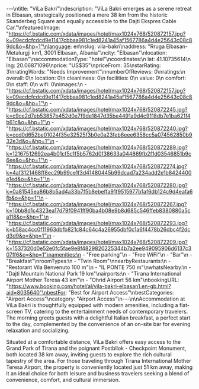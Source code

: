 ---\ntitle: "ViLa Bakri"\ndescription: "ViLa Bakri emerges as a serene retreat in Elbasan, strategically positioned a mere 38 km from the historic Skanderbeg Square and equally accessible to the Dajti Ekspres Cable Car."\nfeaturedImage: "https://cf.bstatic.com/xdata/images/hotel/max1024x768/520872157.jpg?k=09ecdcfcdcd9e11417cbbaa981c1ed8241a45af1567786a4d4e25643c08c89dc&o=&hp=1"\nlanguage: en\nslug: vila-bakri\naddress: "Rruga Elbasan-Metalurgji km1, 3001 Elbasan, Albania"\ncity: "Elbasan"\nlocation: "Elbasan"\naccommodationType: "hotel"\ncoordinates:\n  lat: 41.10735614\n  lng: 20.06871096\nprice: "US$35"\npriceFrom: 35\nstarRating: 3\nratingWords: "Needs Improvement"\nnumberOfReviews: 0\nratings:\n  overall: 0\n  location: 0\n  cleanliness: 0\n  facilities: 0\n  value: 0\n  comfort: 0\n  staff: 0\n  wifi: 0\nimages:\n  - "https://cf.bstatic.com/xdata/images/hotel/max1024x768/520872157.jpg?k=09ecdcfcdcd9e11417cbbaa981c1ed8241a45af1567786a4d4e25643c08c89dc&o=&hp=1"\n  - "https://cf.bstatic.com/xdata/images/hotel/max1024x768/520872245.jpg?k=c9ce2d7eb53857b452d0e7f9de1847d35be4491a9d4c9118db7e1ba621f4b61c&o=&hp=1"\n  - "https://cf.bstatic.com/xdata/images/hotel/max1024x768/520872240.jpg?k=ccd0d652be01024f35e32525f3b0e0a23feb6eee6358cc5a074562850b932e3d&o=&hp=1"\n  - "https://cf.bstatic.com/xdata/images/hotel/max1024x768/520872289.jpg?k=12167512692ea4b01cf5c1f5b5762d0f38633a044869fb2f1d03546851b9c6ee&o=&hp=1"\n  - "https://cf.bstatic.com/xdata/images/hotel/max1024x768/520872274.jpg?k=4af3121468ff8ec29b99ce1f3d41480445b99dcad7a234add2e1b8424400e1ed&o=&hp=1"\n  - "https://cf.bstatic.com/xdata/images/hotel/max1024x768/520872280.jpg?k=0a81545ea86b8b5ad4a33b7f5b8ebeffa91f9515977b1af6db124c9d4eafa6fb&o=&hp=1"\n  - "https://cf.bstatic.com/xdata/images/hotel/max1024x768/520872267.jpg?k=10bb8d1c4323ea17d79f0941ff90ba4b08e9b8d685c546ffeb8380880a5ca118&o=&hp=1"\n  - "https://cf.bstatic.com/xdata/images/hotel/max1024x768/520872293.jpg?k=b58ac4cc0f11963dbfb821c84c64c4a26955dbf0c1a6f4478b26dbc4f2dcd3d9&o=&hp=1"\n  - "https://cf.bstatic.com/xdata/images/hotel/max1024x768/520872209.jpg?k=1537320d0e52e0fc5fae9e8f4829820225344b7a2ee949095906d6137c307ff6&o=&hp=1"\namenities:\n  - "Free parking"\n  - "Free WiFi"\n  - "Bar"\n  - "Breakfast"\nroomTypes:\n  - "Twin Room"\nnearbyRestaurants:\n  - "Restorant Vila Benvenuto 100 m"\n  - "IL PONTE 750 m"\nwhatsNearby:\n  - "Dajti Mountain National Park 19 km"\nairports:\n  - "Tirana International Airport Mother Teresa 43 km"\n  - "Ohrid Airport 56 km"\nbookingURL: "https://www.booking.com/hotel/al/vila-bakri-elbasan1.en-gb.html?aid=8035640"\nbestFor: "Best for Airport Access"\nbestCategories: "Airport Access"\ncategory: "Airport Access"\n---\n\nAccommodation at ViLa Bakri is thoughtfully equipped with modern amenities, including a flat-screen TV, catering to the entertainment needs of contemporary travelers. The morning greets guests with a delightful Italian breakfast, a perfect start to the day, complemented by the convenience of an on-site bar for evening relaxation and socializing.

Situated at a comfortable distance, ViLa Bakri offers easy access to the Grand Park of Tirana and the poignant Postbllok - Checkpoint Monument, both located 38 km away, inviting guests to explore the rich cultural tapestry of the area. For those traveling through Tirana International Mother Teresa Airport, the property is conveniently located just 51 km away, making it an ideal choice for both leisure and business travelers seeking a blend of convenience, comfort, and cultural immersion.